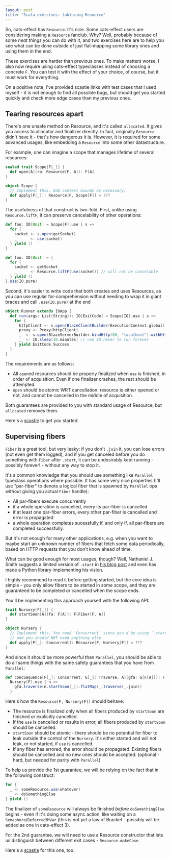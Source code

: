 ```yaml
---
layout: post
title: "Scala exercises: (ab)using Resource"
---
```


So, cats-effect has `Resource`. It's nice. Some cats-effect users are considering making a `Resource` fanclub. Why? Well, probably because of some _neat things_ you can do with it, and two exercises here are to help you see what can be done outside of just flat-mapping some library ones and using them in the end.

These exercises are harder than previous ones. To make matters worse, I also now require
using cats-effect typeclasses instead of choosing a concrete `F`. You can test it with the
effect of your choice, of course, but it must work for everything.

On a positive note, I've provided scastie links with test cases that I used myself - it
is not enough to find all possible bugs, but should get you started quickly and check more
edge cases than my previous ones.

## Tearing resources apart
There's one unsafe method on Resource, and it's called `allocated`. It gives you
access to allocator and finalizer directly. In fact, originally `Resource` didn't
have it - that's how dangerous it is. However, it is required for some advanced
usages, like embedding a `Resource` into some other datastructure.

<!--more-->

For example, one can imagine a scope that manages lifetime of several resources:

```scala
sealed trait Scope[F[_]] {
  def open[A](ra: Resource[F, A]): F[A]
}

object Scope {
  // Implement this. Add context bounds as necessary.
  def apply[F[_]]: Resource[F, Scope[F]] = ???
}
```


The usefulness of that construct is two-fold. First, unlike using `Resource.liftF`, it can
preserve cancelability of other operations:

```scala
def foo: IO[Unit] = Scope[F].use { s =>
  for {
    socket <- s.open(getSocket)
    _      <- use(socket)
  } yield ()
}
```

```scala
def foo: IO[Unit] = {
  for {
    socket <- getSocket
    _      <- Resource.liftF(use(socket)) // will not be cancelable
  } yield ()
}.use(IO.pure)
```

Second, it's easier to write code that both creates and uses Resources, as you can use regular
for-comprehension without needing to wrap it in giant braces and call `.use(IO.pure)` at
the end

```scala
object Runner extends IOApp {
  def run(args: List[String]): IO[ExitCode] = Scope[IO].use { s =>
    for {
      httpClient <- s.open(BlazeClientBuilder(ExecutionContext.global).resource)
      proxy <- Proxy(httpClient)
      _  <- s.open(BlazeServerBuilder.bindHttp(80, "localhost").withHttpApp(proxy).resource)
      _  <- IO.sleep(10.minutes) // use IO.never to run forever
    } yield ExitCode.Success
  }
}
```

The requirements are as follows:
- All `open`ed resources should be properly finalized when `use` is finished,
  in order of acquisition. Even if one finalizer crashes, the rest should be
  attempted.
- `open` should be atomic WRT cancellation: resource is either opened or not, and
  cannot be cancelled in the middle of acquisition.
  
Both guarantees are provided to you with standard usage of Resource, but `allocated` removes them.

Here's a [scastie](https://scastie.scala-lang.org/ZAFgElmeRjOBHILNJH6TCQ) to get you started

## Supervising fibers
`Fiber` is a great tool, but very leaky: if you don't `.join` it, you can lose errors
(not even get them logged), and if you get canceled before you do something with `Fiber`
after `.start`, it can be undesirably kept running - possibly forever! - without any
way to stop it.

It's a common knowledge that you should use something like `Parallel` typeclass operations where possible.
It has some very nice properties (I'll use "par-fiber" to denote a logical fiber that is spawned by `Parallel` ops
without giving you actual `Fiber` handle):
- All par-fibers execute concurrently
- if a whole operation is cancelled, every its par-fiber is cancelled
- if at least one par-fiber errors, every other par-fiber is cancelled and error is propagated
- a whole operation completes sucessfully if, and only if, all par-fibers are completed successfully.

But it's not enough for many other applications, e.g. when you want to maybe start an unknown number of fibers that fetch
some data periodically, based on HTTP requests that you don't know ahead of time.

What can be good enough for most usages, though? Well, Nathaniel J. Smith suggests a limited version
of `.start` in [his blog post](https://vorpus.org/blog/notes-on-structured-concurrency-or-go-statement-considered-harmful/)
and even has made a Python library implementing his vision.

I highly recommend to read it before getting started, but the core idea is simple - you only allow fibers to be started
in some scope, and they are guaranteed to be completed or cancelled when the scope ends.

You'll be implementing this approach yourself with the following API:

```scala
trait Nursery[F[_]] {
  def startSoon[A](fa: F[A]): F[Fiber[F, A]] 
}

object Nursery {
  // Implement this. You need `Concurrent` since you'd be using `.start` internally,
  // and you should NOT need anything else
  def apply[F[_]: Concurrent]: Resource[F, Nursery[F]] = ???
}
```

And since it should be more powerful than `Parallel`, you should be able to do all same things
with the same safety guarantees that you have from `Parallel`:

```scala
def concSequence[F[_]: Concurrent, G[_]: Traverse, A](gfa: G[F[A]]): F[G[A]] =
  Nursery[F].use { n =>
    gfa.traverse(n.startSoon(_)).flatMap(_.traverse(_.join))
  }
```

Here's how the `Resource[F, Nursery[F]]` should behave:
- The resource is finalized only when all fibers produced by `startSoon` are finished or explicitly
  cancelled.
- If the `use` is cancelled or results in error, all fibers produced by `startSoon` should be cancelled.
- `startSoon` should be atomic - there should be no potential for fiber to leak outside the control of 
  the `Nursery`. It's either started and will not leak, or not started, if `use` is cancelled.
- If any fiber has errored, the error should be propagated. Existing fibers should be cancelled
  and no new ones should be accepted. (optional - hard, but needed for parity with `Parallel`)

To help us provide the 1st guarantee, we will be relying on the fact that in the following construct:
```scala
for {
  _ <- someResource.use(whatever)
  _ <- doSomethingElse
} yield ()
```
The finalizer of `someResource` will always be finished _before_ `doSomethingElse` begins - even if
it's doing some async action, like waiting on a `Semaphore`/`Deferred`/`MVar` (this is not _yet_ a law of Bracket - possibly will be added as one in cats-effect 3).

For the 2nd guarantee, we will need to use a Resource constructor that lets us distinguish between
different exit cases - `Resource.makeCase`.

Here's a [scastie](https://scastie.scala-lang.org/wnu0vq3uQCu66dQm7Om7ZA) for this one, too.
